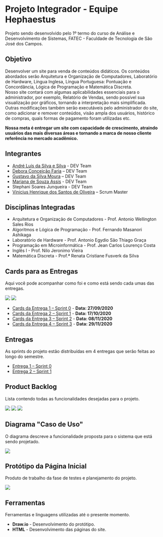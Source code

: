 # Projeto Integrador - Equipe Hephaestus
Projeto sendo desenvolvido pelo 1º termo do curso de Análise e Desenvolvimento de Sistemas, FATEC - Faculdade de Tecnologia de São José dos Campos.

## Objetivo
Desenvolver um site para venda de conteúdos didáticos. Os conteúdos abordados serão Arquitetura e Organização de Computadores, Laboratório de Hardware, Língua Inglesa, Língua Portuguesa: Pontuação e Concordância, Lógica de Programação e Matemática Discreta.  
Nosso site contará com algumas aplicabilidades essenciais para o administrador, por exemplo, Relatório de Vendas, sendo possível sua visualização por gráficos, tornando a interpretação mais simplificada. Outras modificações também serão executáveis pelo administrador do site, como adicionar e remover conteúdos, visão ampla dos usuários, histórico de compras, quais formas de pagamento foram utilizadas etc. 

**Nossa meta é entregar um site com capacidade de crescimento, atraindo usuários das mais diversas áreas e tornando a marca de nosso cliente referência no mercado acadêmico.**

## Integrantes
- [André Luís da Silva e Silva](https://github.com/AndreSilva358) - DEV Team
- [Debora Conceição Faria](https://github.com/deborafaria01) – DEV Team
- [Gustavo da Silva Moura](https://github.com/gstvmoura) – DEV Team
- [Mariana de Souza Assis](https://github.com/mariana299) - DEV Team
- Stephani Soares Junqueira - DEV Team
- [Vinicius Henrique dos Santos de Oliveira](https://github.com/vinicius-hso) – Scrum Master

## Disciplinas Integradas
- Arquitetura e Organização de Computadores - Prof. Antonio Wellington Sales Rios   
- Algoritmos e Lógica de Programação - Prof. Fernando Masanori Ashikaga 
- Laboratório de Hardware - Prof. Antonio Egydio São Thiago Graça
- Programação em Microinformática - Prof. Jean Carlos Lourenço Costa
- Inglês I  - Prof. Nilo Jeronimo Vieira
-  Matemática Discreta  -  Prof.ª Renata Cristiane Fusverk da  Silva

## Cards para as Entregas
Aqui você pode acompanhar como foi e como está sendo cada umas das entregas.

![](https://github.com/AndreSilva358/Hephaestus---Projeto-Integrador/blob/Sprint-0/Sprint%200/Cards-1.png)
![](https://github.com/AndreSilva358/Hephaestus---Projeto-Integrador/blob/Sprint-0/Sprint%200/Cards-2.png)

- [Cards da Entrega 1 – Sprint 0]( https://github.com/AndreSilva358/Hephaestus---Projeto-Integrador/projects/2) - **Data: 27/09/2020**
- [Cards da Entrega 2 – Sprint 1]( https://github.com/AndreSilva358/Hephaestus---Projeto-Integrador/projects/1) - **Data: 17/10/2020**
- [Cards da Entrega 3 – Sprint 2]( https://github.com/AndreSilva358/Hephaestus---Projeto-Integrador/projects/3) - **Data: 08/11/2020**
- [Cards da Entrega 4 – Sprint 3](https://github.com/AndreSilva358/Hephaestus---Projeto-Integrador/projects/4) - **Data: 29/11/2020**

## Entregas
As sprints do projeto estão distribuídas em 4 entregas que serão feitas ao longo do semestre.

- [Entrega 1 – Sprint 0](https://github.com/AndreSilva358/Hephaestus---Projeto-Integrador/tree/Sprint-0)
- [Entrega 2 – Sprint 1](https://github.com/AndreSilva358/Hephaestus---Projeto-Integrador/tree/Sprint-1)

## Product Backlog
Lista contendo todas as funcionalidades desejadas para o projeto.

![](https://github.com/AndreSilva358/Hephaestus---Projeto-Integrador/blob/Sprint-0/Sprint%200/p_backlog_page-0001.jpg)
![](https://github.com/AndreSilva358/Hephaestus---Projeto-Integrador/blob/Sprint-0/Sprint%200/p_backlog_page-0002.jpg)
![](https://github.com/AndreSilva358/Hephaestus---Projeto-Integrador/blob/Sprint-0/Sprint%200/p_backlog_page-0003.jpg)

## Diagrama "Caso de Uso"
O diagrama descreve a funcionalidade proposta para o sistema que está sendo projetado.

![](https://github.com/AndreSilva358/Hephaestus---Projeto-Integrador/blob/Sprint-0/Sprint%200/Diagrama%20caso%20de%20uso.png?raw=true)

## Protótipo da Página Inicial
Produto de trabalho da fase de testes e planejamento do projeto.

![](https://github.com/AndreSilva358/Hephaestus---Projeto-Integrador/blob/Sprint-0/Sprint%200/P%C3%A1gina%20inicial.png?raw=true)

## Ferramentas
Ferramentas e linguagens utilizadas até o presente momento.

- **Draw.io** - Desenvolvimento do protótipo.
- **HTML** - Desenvolvimento das páginas do site.
